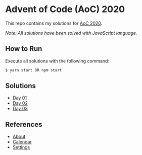 # Advent of Code (AoC) 2020

This repo contains my solutions for [AoC 2020](https://adventofcode.com/2020).

_Note: All solutions have been solved with JavaScript language._

## How to Run

Execute all solutions with the following command:

```sh
$ yarn start OR npm start
```

## Solutions

- [Day 01](src/day-01/README.md)
- [Day 02](src/day-02/README.md)
- [Day 03](src/day-03/README.md)

## References

- [About](https://adventofcode.com/2020/about)
- [Calendar](https://adventofcode.com/2020)
- [Settings](https://adventofcode.com/2020/settings)
